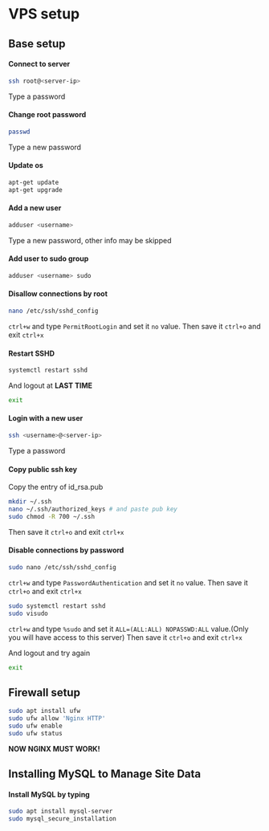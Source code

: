 # VPS setup

## Base setup

#### Connect to server
```bash
ssh root@<server-ip>
```
Type a password

#### Change root password
```bash
passwd
```
Type a new password

#### Update os
```bash
apt-get update
apt-get upgrade
```

#### Add a new user
```bash
adduser <username>
```
Type a new password, other info may be skipped

#### Add user to sudo group
```bash
adduser <username> sudo
```

#### Disallow connections by root
```bash
nano /etc/ssh/sshd_config
```
`ctrl+w` and type `PermitRootLogin` and set it `no` value. Then save it `ctrl+o` and exit `ctrl+x`

#### Restart SSHD
```bash
systemctl restart sshd
```
And logout at **LAST TIME**
```bash
exit
```

#### Login with a new user
```bash
ssh <username>@<server-ip>
```
Type a password

#### Copy public ssh key
Copy the entry of id_rsa.pub
```bash
mkdir ~/.ssh
nano ~/.ssh/authorized_keys # and paste pub key
sudo chmod -R 700 ~/.ssh
```
Then save it `ctrl+o` and exit `ctrl+x`

#### Disable connections by password
```bash
sudo nano /etc/ssh/sshd_config
```
`ctrl+w` and type `PasswordAuthentication` and set it `no` value. Then save it `ctrl+o` and exit `ctrl+x`

```bash
sudo systemctl restart sshd
sudo visudo
```
`ctrl+w` and type `%sudo` and set it `ALL=(ALL:ALL) NOPASSWD:ALL` value.(Only you will have access to this server) Then save it `ctrl+o` and exit `ctrl+x`

And logout and try again
```bash
exit
```

## Firewall setup
```bash
sudo apt install ufw
sudo ufw allow 'Nginx HTTP'
sudo ufw enable
sudo ufw status
```
**NOW NGINX MUST WORK!**

## Installing MySQL to Manage Site Data

#### Install MySQL by typing
```bash
sudo apt install mysql-server
sudo mysql_secure_installation
```
